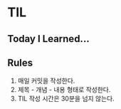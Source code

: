 # TIL

## Today I Learned...

## Rules

1. 매일 커밋을 작성한다.
2. 제목 - 개념 - 내용 형태로 작성한다.
3. TIL 작성 시간은 30분을 넘지 않는다.
